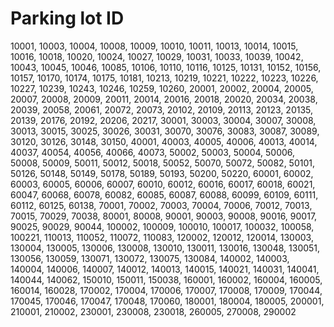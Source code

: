 # Parking lot ID
10001,  10003,  10004,  10008,  10009,  10010,  10011,  10013,
10014,  10015,  10016,  10018,  10020,  10024,  10027,  10029,
10031,  10033,  10039,  10042,  10043,  10045,  10046,  10085,
10106,  10110,  10116,  10125,  10131,  10152,  10156,  10157,
10170,  10174,  10175,  10181,  10213,  10219,  10221,  10222,
10223,  10226,  10227,  10239,  10243,  10246,  10259,  10260,
20001,  20002,  20004,  20005,  20007,  20008,  20009,  20011,
20014,  20016,  20018,  20020,  20034,  20038,  20039,  20058,
20061,  20072,  20073,  20102,  20109,  20113,  20123,  20135,
20139,  20176,  20192,  20206,  20217,  30001,  30003,  30004,
30007,  30008,  30013,  30015,  30025,  30026,  30031,  30070,
30076,  30083,  30087,  30089,  30120,  30126,  30148,  30150,
40001,  40003,  40005,  40006,  40013,  40014,  40037,  40054,
40056,  40066,  40073,  50002,  50003,  50004,  50006,  50008,
50009,  50011,  50012,  50018,  50052,  50070,  50072,  50082,
50101,  50126,  50148,  50149,  50178,  50189,  50193,  50200,
50220,  60001,  60002,  60003,  60005,  60006,  60007,  60010,
60012,  60016,  60017,  60018,  60021,  60047,  60068,  60078,
60082,  60085,  60087,  60088,  60099,  60109,  60111,  60112,
60125,  60138,  70001,  70002,  70003,  70004,  70006,  70012,
70013,  70015,  70029,  70038,  80001,  80008,  90001,  90003,
90008,  90016,  90017,  90025,  90029,  90044, 100002, 100009,
100010, 100017, 100032, 100058, 100221, 110013, 110052, 110072,
110083, 120002, 120012, 120014, 130003, 130004, 130005, 130006,
130008, 130010, 130011, 130016, 130048, 130051, 130056, 130059,
130071, 130072, 130075, 130084, 140002, 140003, 140004, 140006,
140007, 140012, 140013, 140015, 140021, 140031, 140041, 140044,
140062, 150010, 150011, 150038, 160001, 160002, 160004, 160005,
160014, 160028, 170002, 170004, 170006, 170007, 170008, 170009,
170044, 170045, 170046, 170047, 170048, 170060, 180001, 180004,
180005, 200001, 210001, 210002, 230001, 230008, 230018, 260005,
270008, 290002